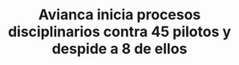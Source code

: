 ---
layout: post
title:  Avianca inicia procesos disciplinarios contra 45 pilotos y despide a 8 de ellos
image: /public/pilotos.jpg
timeline-date: Octubre 16 de 2017
---